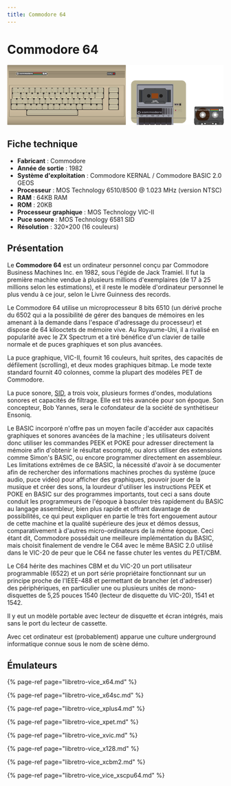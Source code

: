```yaml
---
title: Commodore 64
---
```


# Commodore 64

![](/migration-images/emulateurs/ordinosaures/commodore-64/image%20%28243%29.png)

## Fiche technique

* **Fabricant** : Commodore
* **Année de sortie** : 1982
* **Système d'exploitation** : Commodore KERNAL / Commodore BASIC 2.0 GEOS
* **Processeur** : MOS Technology 6510/8500 @ 1.023 MHz \(version NTSC\)
* **RAM** : 64KB RAM
* **ROM** : 20KB
* **Processeur graphique** : MOS Technology VIC-II
* **Puce sonore** : MOS Technology 6581 SID
* **Résolution** : 320×200 \(16 couleurs\)

## Présentation

Le **Commodore 64** est un ordinateur personnel conçu par Commodore Business Machines Inc. en 1982, sous l'égide de Jack Tramiel. Il fut la première machine vendue à plusieurs millions d'exemplaires \(de 17 à 25 millions selon les estimations\), et il reste le modèle d'ordinateur personnel le plus vendu à ce jour, selon le Livre Guinness des records.

Le Commodore 64 utilise un microprocesseur 8 bits 6510 \(un dérivé proche du 6502 qui a la possibilité de gérer des banques de mémoires en les amenant à la demande dans l'espace d'adressage du processeur\) et dispose de 64 kilooctets de mémoire vive. Au Royaume-Uni, il a rivalisé en popularité avec le ZX Spectrum et a tiré bénéfice d'un clavier de taille normale et de puces graphiques et son plus avancées.

La puce graphique, VIC-II, fournit 16 couleurs, huit sprites, des capacités de défilement \(scrolling\), et deux modes graphiques bitmap. Le mode texte standard fournit 40 colonnes, comme la plupart des modèles PET de Commodore.

La puce sonore, [SID](https://fr.wikipedia.org/wiki/SID_%28microprocesseur%29), a trois voix, plusieurs formes d'ondes, modulations sonores et capacités de filtrage. Elle est très avancée pour son époque. Son concepteur, Bob Yannes, sera le cofondateur de la société de synthétiseur Ensoniq.

Le BASIC incorporé n'offre pas un moyen facile d'accéder aux capacités graphiques et sonores avancées de la machine ; les utilisateurs doivent donc utiliser les commandes PEEK et POKE pour adresser directement la mémoire afin d'obtenir le résultat escompté, ou alors utiliser des extensions comme Simon's BASIC, ou encore programmer directement en assembleur. Les limitations extrêmes de ce BASIC, la nécessité d'avoir à se documenter afin de rechercher des informations machines proches du système \(puce audio, puce vidéo\) pour afficher des graphiques, pouvoir jouer de la musique et créer des sons, la lourdeur d'utiliser les instructions PEEK et POKE en BASIC sur des programmes importants, tout ceci a sans doute conduit les programmeurs de l'époque à basculer très rapidement du BASIC au langage assembleur, bien plus rapide et offrant davantage de possibilités, ce qui peut expliquer en partie le très fort engouement autour de cette machine et la qualité supérieure des jeux et démos dessus, comparativement à d'autres micro-ordinateurs de la même époque. Ceci étant dit, Commodore possédait une meilleure implémentation du BASIC, mais choisit finalement de vendre le C64 avec le même BASIC 2.0 utilisé dans le VIC-20 de peur que le C64 ne fasse chuter les ventes du PET/CBM.

Le C64 hérite des machines CBM et du VIC-20 un port utilisateur programmable \(6522\) et un port série propriétaire fonctionnant sur un principe proche de l'IEEE-488 et permettant de brancher \(et d'adresser\) des périphériques, en particulier une ou plusieurs unités de mono-disquettes de 5,25 pouces 1540 \(lecteur de disquette du VIC-20\), 1541 et 1542.

Il y eut un modèle portable avec lecteur de disquette et écran intégrés, mais sans le port du lecteur de cassette.

Avec cet ordinateur est \(probablement\) apparue une culture underground informatique connue sous le nom de scène démo.

## Émulateurs

{% page-ref page="libretro-vice\_x64.md" %}

{% page-ref page="libretro-vice\_x64sc.md" %}

{% page-ref page="libretro-vice\_xplus4.md" %}

{% page-ref page="libretro-vice\_xpet.md" %}

{% page-ref page="libretro-vice\_xvic.md" %}

{% page-ref page="libretro-vice\_x128.md" %}

{% page-ref page="libretro-vice\_xcbm2.md" %}

{% page-ref page="libretro-vice\_vice\_xscpu64.md" %}

